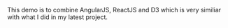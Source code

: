 This demo is to combine AngularJS, ReactJS and D3 which is very similiar with what I did in my latest project.